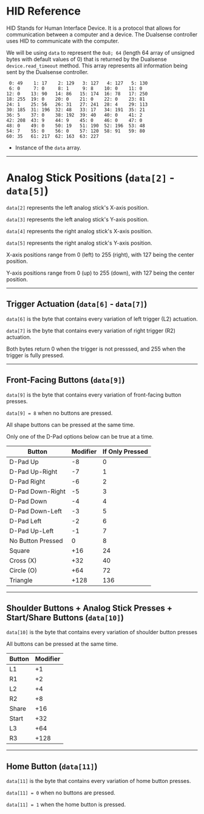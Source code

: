 # HID Reference

HID Stands for Human Interface Device. It is a protocol that allows for communication between a computer and a device. The Dualsense controller uses HID to communicate with the computer.

We will be using `data` to represent the `0u8; 64` (length 64 array of unsigned bytes with default values of 0) that is returned by the Dualsense `device.read_timeout` method. This array represents all information being sent by the Dualsense controller.

```
 0: 49    1: 17    2: 129   3: 127   4: 127   5: 130  
 6: 0     7: 0     8: 1     9: 8    10: 0    11: 0    
12: 0    13: 90   14: 86   15: 174  16: 78   17: 250  
18: 255  19: 0    20: 0    21: 0    22: 0    23: 81   
24: 1    25: 56   26: 31   27: 241  28: 4    29: 113  
30: 185  31: 196  32: 48   33: 17   34: 191  35: 21   
36: 5    37: 0    38: 192  39: 40   40: 0    41: 2    
42: 208  43: 9    44: 9    45: 0    46: 0    47: 0    
48: 0    49: 0    50: 19   51: 190  52: 196  53: 48   
54: 7    55: 0    56: 0    57: 120  58: 91   59: 80   
60: 35   61: 217  62: 163  63: 227
```
- Instance of the `data` array.

---

# Analog Stick Positions (`data[2]` - `data[5]`)

`data[2]` represents the left analog stick's X-axis position.

`data[3]` represents the left analog stick's Y-axis position.

`data[4]` represents the right analog stick's X-axis position.

`data[5]` represents the right analog stick's Y-axis position.

X-axis positions range from 0 (left) to 255 (right), with 127 being the center position.

Y-axis positions range from 0 (up) to 255 (down), with 127 being the center position.

---

## Trigger Actuation (`data[6]` - `data[7]`)

`data[6]` is the byte that contains every variation of left trigger (L2) actuation.

`data[7]` is the byte that contains every variation of right trigger (R2) actuation.

Both bytes return 0 when the trigger is not presssed, and 255 when the trigger is fully pressed.

--- 

## Front-Facing Buttons (`data[9]`)

`data[9]` is the byte that contains every variation of front-facing button presses.

`data[9] = 8` when no buttons are pressed.

All shape buttons can be pressed at the same time.

Only one of the D-Pad options below can be true at a time.

| Button | Modifier | If Only Pressed |
|--------|----------| ----------------|
| D-Pad Up | -8 | 0 |
| D-Pad Up-Right | -7 | 1 |
| D-Pad Right | -6 | 2 |
| D-Pad Down-Right | -5 | 3 |
| D-Pad Down | -4 | 4 |
| D-Pad Down-Left | -3 | 5 |
| D-Pad Left | -2 | 6 |
| D-Pad Up-Left | -1 | 7 |
| No Button Pressed | 0 | 8 |
| Square | +16 | 24 |
| Cross (X) | +32 | 40 |
| Circle (O) | +64 | 72 |
| Triangle | +128 | 136 |

---

## Shoulder Buttons + Analog Stick Presses + Start/Share Buttons (`data[10]`)

`data[10]` is the byte that contains every variation of shoulder button presses

All buttons can be pressed at the same time.

| Button | Modifier |
|--------|----------|
| L1 | +1 |
| R1 | +2 |
| L2 | +4 |
| R2 | +8 |
| Share | +16 |
| Start | +32 |
| L3 | +64 |
| R3 | +128 |

---

## Home Button (`data[11]`)

`data[11]` is the byte that contains every variation of home button presses.

`data[11] = 0` when no buttons are pressed.

`data[11] = 1` when the home button is pressed.